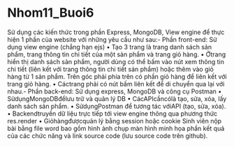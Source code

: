 # Nhom11_Buoi6
Sử dụng các kiến thức trong phần Express, MongoDB, View engine để thực hiện 1 phần của website với
 những yêu cầu như sau:- Phần front-end: Sử dụng view engine (chẳng hạn ejs)
 • Tạo 3 trang là trang danh sách sản phẩm, trang thông tin chi tiết của một sản phẩm và trang
 giỏ hàng.
 • Ởtrang hiển thị danh sách sản phẩm, người dùng có thể bấm vào nút xem thông tin chi tiết
 (liên kết với trang thông tin chi tiết sản phẩm) hoặc thêm vào giỏ hàng từ 1 sản phẩm. Trên
 góc phải phía trên có phần giỏ hàng để liên kết với trang giỏ hàng.
 • Cáctrang phải có nút bấm liên kết để di chuyển qua lại với nhau.- Phần back-end: Sử dụng express, MongoDB và công cụ Postman
 • SửdụngMongoDBđểlưu trữ và quản lý DB
 • CácAPIcầncólà tạo, sửa, xóa, lấy danh sách sản phẩm.
 • SửdụngPostman để tương tác vớiAPI (tạo, sửa, xóa).
 • Backendtruyền dữ liệu trực tiếp tới view engine thông qua phương thức res.render
 • Giỏhàngđượcquản lý bằng session hoặc cookie
 Sinh viên nộp bài bằng file word bao gồm hình ảnh chụp màn hình minh họa phần kết quả của các chức năng 
và link source code (lưu source code trên github).
